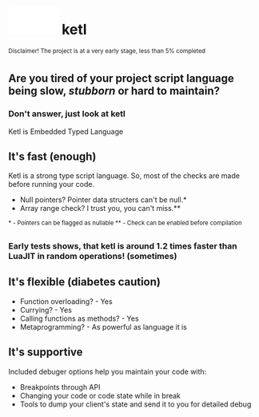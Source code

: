 # <img src="logo.png?" width="100"/> ketl
<sup> 
Disclaimer!
The project is at a very early stage, less than 5% completed
</sup>

## Are you tired of your project script language being **slow**, *stubborn* or hard to maintain?

### Don't answer, just look at ketl

Ketl is Embedded Typed Language


## It's fast (enough)

Ketl is a strong type script language. So, most of the checks are made before running your code.
* Null pointers? Pointer data structers can't be null.*
* Array range check? I trust you, you can't miss.**

<sup> 
* - Pointers can be flagged as nullable
** - Check can be enabled before compilation
</sup>

### Early tests shows, that ketl is around 1.2 times faster than LuaJIT in random operations! (sometimes)

## It's flexible (diabetes caution)

* Function overloading?         - Yes
* Currying?                     - Yes
* Calling functions as methods? - Yes
* Metaprogramming?              - As powerful as language it is

## It's supportive

Included debuger options help you maintain your code with:

* Breakpoints through API
* Changing your code or code state while in break
* Tools to dump your client's state and send it to you for detailed debug 
